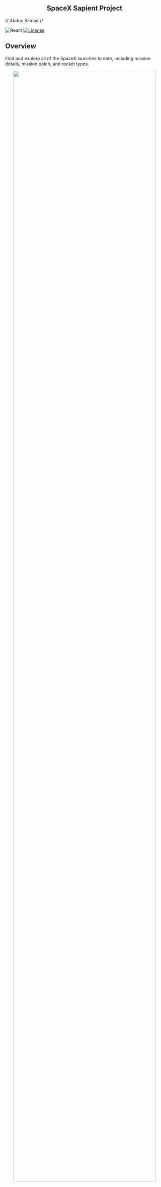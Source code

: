 <h2 align="center">SpaceX Sapient Project</h2>

// Abdus Samad //

![React](https://img.shields.io/badge/react.js-16.3.2-brightgreen.svg)
[![License](https://img.shields.io/badge/license-MIT-blue.svg)](https://opensource.org/licenses/MIT)

## Overview
Find and explore all of the SpaceX launches to date, including mission details, mission patch, and rocket types.

<p align="center"><img width=95% src="https://lh6.googleusercontent.com/V89XOZPCr1ltFinowOo_dg4SPxHBOVbTeFmlqvCtELbziviR7-ucSDSvz2IlaeqH278N48jrNUAW1tu8LMrP=w2880-h1370-rw"></p>

## Fetch request
This app populates state with data from the SpaceX API through this fetch request in App.js

```javascript
componentDidMount() {
  fetch('https://api.spacexdata.com/v3/launches?limit=100')
  .then(x => x.json())
  .then((launchData) => {
    this.setState({
          launches: launchData,
          filteredCustomers: launchData,
          filteredRockets: launchData
      });
  })
}
```
<br>

## Install
This app requires React and NPM Pacakegs React.  

<br>

https://www.npmjs.com/package/react  

https://www.npmjs.com/package/react-dom  

<br>

After installing dependencies, run a SpaceX-sapient local server. From the app directory...
```javascript
npm start
```

<br>

## Search
Using the 'Search Missions' bar, type a name to search by mission name.
<p align="center"><img width=95% src="https://drive.google.com/uc?id=1M2n8N8uxu58JvCoso3pKxfg4-rr87XD9"></p>

<br>

## Mission Details
Click on the mission patch to display launch details.
<p align="center"><img width=95% src="https://drive.google.com/uc?id=1RSgLJRbI6IRsOiaf_wrE4tNMzG7h13B4"></p>

<br>

## Sort Launch and Land successful missions
Filter out unsuccessful missions with the switch under the search bar.
<p align="center"><img width=95% src="https://lh3.googleusercontent.com/88rya4bCGclPsG2VAUyqoLC3iQ3Dk7Yw_NB8j5A-tF6l21IpJHaeuyA752cb8gktQ98EYuMfIh1TCrJpaSAM=w2880-h1370-rw"></p>

The below function handles this filter.
```javascript
  handleCheckForLandings = () => {
    fetch('https://api.spacexdata.com/v3/launches?limit=100&land_success=true&launch_success=true')
    .then(x => x.json())
    .then((landData) => {
      this.setState({
        launches : landData,
        filteredCustomers: landData,
        filteredRockets: landData,
        successfulAndLand: !this.state.successfulAndLand,
        });
    });
}
```

<br>

## Filter Land successful missions
Filter out Land successful missions.
<p align="center"><img width=95% src="https://lh4.googleusercontent.com/0nNaYHP6KLfCBYa7Wiu_KPkzhLibBke5OYDA8TYhDrGE2ACFhT8X0mY-tqqcmM-GkEJAVPW_KR8Svucl_zJb=w2880-h862-rw"></p>

The below function handles this filter.
```javascript
  handleCheck = () => {
    fetch('https://api.spacexdata.com/v3/launches?limit=100&land_success=true')
    .then(x => x.json())
    .then((landData) => {
      this.setState({
        launches : landData,
        filteredCustomers: landData,
        filteredRockets: landData,
        successfulOnly: !this.state.successfulOnly
      });
    });
  }
```

<br>

## Acknowledgements
SpaceX open and free API  

https://api.spacexdata.com/v3/launches?limit=100

<br>

## License
MIT

<br>
